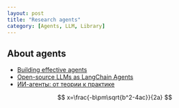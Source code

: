 ```yaml
---
layout: post
title: "Research agents"
category: [Agents, LLM, Library]
---
```





## About agents
- [Building effective agents](https://www.anthropic.com/research/building-effective-agents)
- [Open-source LLMs as LangChain Agents](https://huggingface.co/blog/open-source-llms-as-agents)
- [ИИ-агенты: от теории к практике](https://habr.com/ru/articles/864646/)



$$
x=\frac{-b\pm\sqrt{b^2-4ac}}{2a}
$$